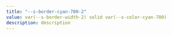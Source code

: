 ```yaml
---
title: "--s-border-cyan-700-2"
value: var(--s-border-width-2) solid var(--s-color-cyan-700)
description: description
---
```

